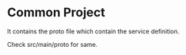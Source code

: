 # Common Project

It contains the proto file which contain the service definition.

Check src/main/proto for same.